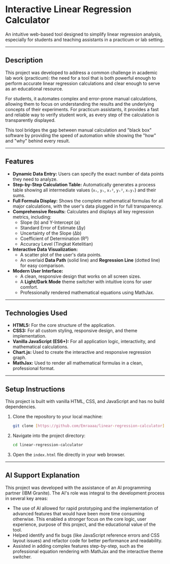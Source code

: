 # Interactive Linear Regression Calculator

An intuitive web-based tool designed to simplify linear regression analysis, especially for students and teaching assistants in a practicum or lab setting.

---

## Description

This project was developed to address a common challenge in academic lab work (practicum): the need for a tool that is both powerful enough to perform accurate linear regression calculations and clear enough to serve as an educational resource.

For students, it automates complex and error-prone manual calculations, allowing them to focus on understanding the results and the underlying concepts of their experiments. For practicum assistants, it provides a fast and reliable way to verify student work, as every step of the calculation is transparently displayed.

This tool bridges the gap between manual calculation and "black box" software by providing the speed of automation while showing the "how" and "why" behind every result.

---

## Features

-   **Dynamic Data Entry:** Users can specify the exact number of data points they need to analyze.
-   **Step-by-Step Calculation Table:** Automatically generates a process table showing all intermediate values (`xᵢ`, `yᵢ`, `xᵢ²`, `yᵢ²`, `xᵢyᵢ`) and their sums.
-   **Full Formula Display:** Shows the complete mathematical formulas for all major calculations, with the user's data plugged in for full transparency.
-   **Comprehensive Results:** Calculates and displays all key regression metrics, including:
    -   Slope (b) and Y-Intercept (a)
    -   Standard Error of Estimate (Δy)
    -   Uncertainty of the Slope (Δb)
    -   Coefficient of Determination (R²)
    -   Accuracy Level (Tingkat Ketelitian)
-   **Interactive Data Visualization:**
    -   A scatter plot of the user's data points.
    -   An overlaid **Data Path** (solid line) and **Regression Line** (dotted line) for easy comparison.
-   **Modern User Interface:**
    -   A clean, responsive design that works on all screen sizes.
    -   A **Light/Dark Mode** theme switcher with intuitive icons for user comfort.
    -   Professionally rendered mathematical equations using MathJax.

---

## Technologies Used

-   **HTML5:** For the core structure of the application.
-   **CSS3:** For all custom styling, responsive design, and theme implementation.
-   **Vanilla JavaScript (ES6+):** For all application logic, interactivity, and mathematical calculations.
-   **Chart.js:** Used to create the interactive and responsive regression graph.
-   **MathJax:** Used to render all mathematical formulas in a clean, professional format.

---

## Setup Instructions

This project is built with vanilla HTML, CSS, and JavaScript and has no build dependencies.

1.  Clone the repository to your local machine:
    ```bash
    git clone [https://github.com/Emraaaa/linear-regression-calculator](https://github.com/Emraaaa/linear-regression-calculator)
    ```
2.  Navigate into the project directory:
    ```bash
    cd linear-regression-calculator
    ```
3.  Open the `index.html` file directly in your web browser.

---

## AI Support Explanation

This project was developed with the assistance of an AI programming partner (IBM Granite). The AI's role was integral to the development process in several key areas:

-  The use of AI allowed for rapid prototyping and the implementation of advanced features that would have been more time consuming otherwise. This enabled a stronger focus on the core logic, user experience, purpose of this project, and the educational value of the tool.
-  Helped identify and fix bugs (like JavaScript reference errors and CSS layout issues) and refactor code for better performance and readability.
-  Assisted in adding complex features step-by-step, such as the professional equation rendering with MathJax and the interactive theme switcher.
